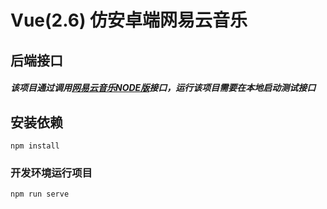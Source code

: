 # Vue(2.6) 仿安卓端网易云音乐

## 后端接口

##### 该项目通过调用[网易云音乐NODE版](https://github.com/Binaryify/NeteaseCloudMusicApi)接口，运行该项目需要在本地启动测试接口

## 安装依赖
```
npm install
```

### 开发环境运行项目
```
npm run serve
```

